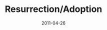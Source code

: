 ---
layout: media
category: media
series: "The Story"
title: "Resurrection/Adoption"
date: 2011-04-26
description: "We'll be examining the credibility of the most outrageous part of the story&#58; the resurrection of Jesus."
video: "https://s3.amazonaws.com/crossroadsvideomessages/thestory05.mp4"
video-poster: "https://www.crossroads.net/uploadedfiles/thestory05_still.jpg"
---